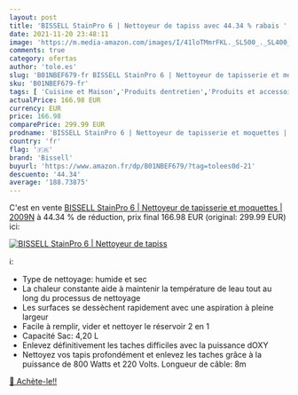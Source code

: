 ```yaml
---
layout: post
title: 'BISSELL StainPro 6 | Nettoyeur de tapiss avec 44.34 % rabais '
date: 2021-11-20 23:48:11
image: 'https://m.media-amazon.com/images/I/41loTMmrFKL._SL500_._SL400_.jpg'
comments: true
category: ofertas
author: 'tole.es'
slug: 'B01NBEF679-fr BISSELL StainPro 6 | Nettoyeur de tapisserie et moquettes...'
sku: 'B01NBEF679-fr'
tags: [ 'Cuisine et Maison','Produits dentretien','Produits et accessoires de nettoyage','bissell', ]
actualPrice: 166.98 EUR
currency: EUR
price: 166.98
comparePrice: 299.99 EUR
prodname: 'BISSELL StainPro 6 | Nettoyeur de tapisserie et moquettes | 2009N'
country: 'fr'
flag: '🇫🇷'
brand: 'Bissell'
buyurl: 'https://www.amazon.fr/dp/B01NBEF679/?tag=tolees0d-21'
descuento: '44.34'
average: '188.73875'
---
```


C'est en vente [BISSELL StainPro 6 | Nettoyeur de tapisserie et moquettes | 2009N](https://www.amazon.fr/dp/B01NBEF679/?tag=tolees0d-21)  à  44.34 % de réduction, prix final  166.98 EUR (original: 299.99 EUR) ici:

[![BISSELL StainPro 6 | Nettoyeur de tapiss](https://m.media-amazon.com/images/I/41loTMmrFKL._SL500_._SL400_.jpg)](https://www.amazon.fr/dp/B01NBEF679/?tag=tolees0d-21)

ℹ️:

- Type de nettoyage: humide et sec
- La chaleur constante aide à maintenir la température de leau tout au long du processus de nettoyage
- Les surfaces se dessèchent rapidement avec une aspiration à pleine largeur
- Facile à remplir, vider et nettoyer le réservoir 2 en 1
- Capacité Sac: 4,20 L
- Enlevez définitivement les taches difficiles avec la puissance dOXY
- Nettoyez vos tapis profondément et enlevez les taches grâce à la puissance de 800 Watts et 220 Volts. Longueur de câble: 8m

[🛒 Achète-le!!](https://www.amazon.fr/dp/B01NBEF679/?tag=tolees0d-21)
